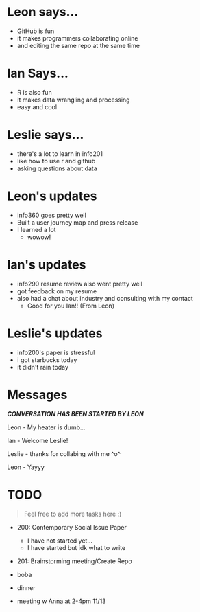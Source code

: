 # Leon says...
- GitHub is fun
- it makes programmers collaborating online
- and editing the same repo at the same time

# Ian Says...
- R is also fun
- it makes data wrangling and processing
- easy and cool

# Leslie says...
- there's a lot to learn in info201
- like how to use r and github
- asking questions about data

# Leon's updates
- info360 goes pretty well
- Built a user journey map and press release
- I learned a lot
  - wowow!

# Ian's updates
- info290 resume review also went pretty well
- got feedback on my resume
- also had a chat about industry and consulting with my contact
  - Good for you Ian!! (From Leon)

# Leslie's updates
- info200's paper is stressful
- i got starbucks today
- it didn't rain today

# Messages
***CONVERSATION HAS BEEN STARTED BY LEON***

Leon - My heater is dumb...

Ian - Welcome Leslie!

Leslie - thanks for collabing with me ^o^

Leon - Yayyy

# TODO
> Feel free to add more tasks here :)

- 200: Contemporary Social Issue Paper
  - I have not started yet...
  - I have started but idk what to write

- 201: Brainstorming meeting/Create Repo

- boba

- dinner

- meeting w Anna at 2-4pm 11/13
